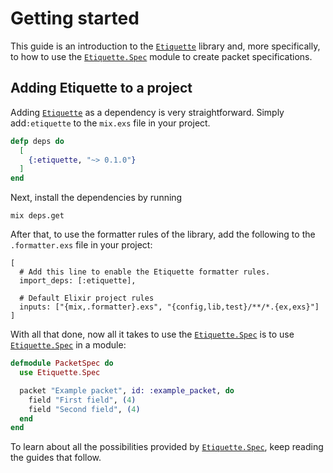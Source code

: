 # Getting started

This guide is an introduction to the [`Etiquette`](Etiquette.html) library and,
more specifically, to how to use the [`Etiquette.Spec`](Etiquette.Spec.html)
module to create packet specifications.

## Adding Etiquette to a project

Adding [`Etiquette`](Etiquette.html) as a dependency is very straightforward.
Simply add`:etiquette` to the `mix.exs` file in your project.

```elixir
defp deps do
  [
    {:etiquette, "~> 0.1.0"}
  ]
end
```

Next, install the dependencies by running

```
mix deps.get
```

After that, to use the formatter rules of the library, add the following to the
`.formatter.exs` file in your project:

```
[
  # Add this line to enable the Etiquette formatter rules.
  import_deps: [:etiquette],

  # Default Elixir project rules
  inputs: ["{mix,.formatter}.exs", "{config,lib,test}/**/*.{ex,exs}"]
]
```

With all that done, now all it takes to use the
[`Etiquette.Spec`](Etiquette.Spec.html) is to use
[`Etiquette.Spec`](Etiquette.Spec.html) in a module:

```elixir
defmodule PacketSpec do
  use Etiquette.Spec

  packet "Example packet", id: :example_packet, do
    field "First field", (4)
    field "Second field", (4)
  end
end
```

To learn about all the possibilities provided by
[`Etiquette.Spec`](Etiquette.Spec.html), keep reading the guides that follow.
